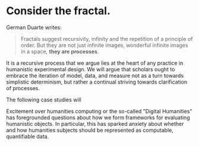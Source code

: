 # Consider the fractal.

German Duarte writes:

>Fractals suggest recursivity, infinity and the repetition of a principle of
order. But they are not just infinite images, wonderful infinite images in a
space, **they are processes**.

It is a recursive process that we argue lies at the heart of any practice in humanistic experimental design. We will argue that scholars ought to embrace the iteration of model, data, and measure not as a turn towards simplistic determinism, but rather a continual striving towards clarification of processes.

The following case studies will

Excitement over humanities computing or the so-called "Digital Humanities" has foregrounded questions about how we form frameworks for evaluating humanistic objects. In particular, this has sparked anxiety about whether and how humanities subjects should be represented as computable, quantifiable data.
